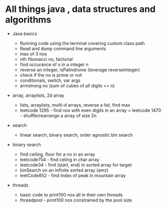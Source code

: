 # All things java , data structures and algorithms

- Java basics
  - Running code using the terminal covering custom class path
  - Read and dump command line arguments
  - max of 3 nos
  - nth fibonacci no, factorial
  - find occurance of x in a integer n
  - reverse an integer, isPalindrome (leverage reverseInteger)
  - check if the no is prime or not
  - conditionals, switch, var args
  - armstrong no (sum of cubes of all digits == n)

- array, arraylists, 2d array
  - lists, arraylists, multi-d arrays, reverse a list, find max
  - leetcode 1295 - find nos with even digits in an array
  = leetcode 1470 - shuffle/rearrange a array of size 2n

- search
  - linear search, binary search, order agnostic bin search

- binary search
  - find ceiling, floor for a no in an array
  - leetcode754 - find celing in char array
  - leetcode34 - find (start, end) in sorted array for target
  - binSearch on an infinite sorted array (amz)
  - leetCode852 -  find index of peak in mountain array

- threads
  - basic code to print100 nos all in their own threads
  - threadpool - print100 nos constrained by the pool size

